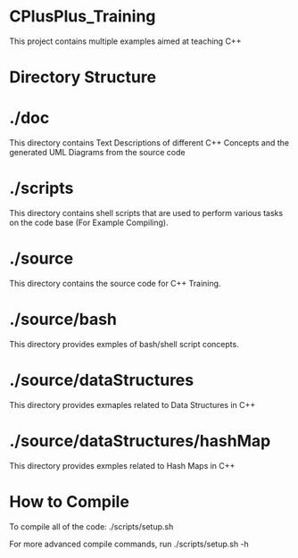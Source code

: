 # CPlusPlus_Training
This project contains multiple examples aimed at teaching C++

# Directory Structure
# ./doc
This directory contains Text Descriptions of different C++ Concepts and the generated UML Diagrams from the source code

# ./scripts
This directory contains shell scripts that are used to perform various tasks on the code base (For Example Compiling).

# ./source
This directory contains the source code for C++ Training.

# ./source/bash
This directory provides exmples of bash/shell script concepts.

# ./source/dataStructures
This directory provides exmaples related to Data Structures in C++

# ./source/dataStructures/hashMap
This directory provides exmples related to Hash Maps in C++

# How to Compile
To compile all of the code:
./scripts/setup.sh

For more advanced compile commands, run ./scripts/setup.sh -h
